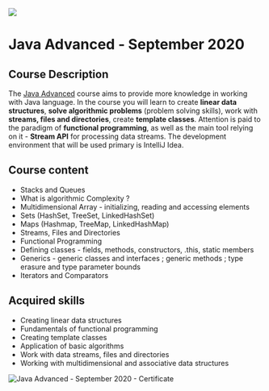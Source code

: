 ![](https://camo.githubusercontent.com/42a8354a436ef9f08168b5b971dbc7646ab3abfdf1056db81c3bdd5734b97e9f/68747470733a2f2f6e616b6f762e636f6d2f77702d636f6e74656e742f75706c6f6164732f323031342f30312f536f6674776172652d556e69766572736974792d4c6f676f2d626c75652d686f72697a6f6e74616c2e706e67)

# Java Advanced - September 2020

## Course Description

The [Java Advanced](https://softuni.bg/trainings/3009/java-advanced-september-2020) course aims to provide more knowledge in working with Java language. In the course you will learn to create **linear data structures**, **solve algorithmic problems** (problem solving skills), work with **streams, files and directories**, create **template classes**. Attention is paid to the paradigm of **functional programming**, as well as the main tool relying on it - **Stream API** for processing data streams. The development environment that will be used primary is IntelliJ Idea.

## Course content
- Stacks and Queues 
- What is algorithmic Complexity ?
- Multidimensional Array - initializing, reading and accessing elements
- Sets (HashSet, TreeSet, LinkedHashSet)
- Maps (Hashmap, TreeMap, LinkedHashMap)
- Streams, Files and Directories 
- Functional Programming 
- Defining classes - fields, methods, constructors, .this, static members
- Generics - generic classes and interfaces ; generic methods ; type erasure and type parameter bounds
- Iterators and Comparators 

## Acquired skills

- Creating linear data structures
- Fundamentals of functional programming
- Creating template classes
- Application of basic algorithms
- Work with data streams, files and directories
- Working with multidimensional and associative data structures

![Java Advanced - September 2020 - Certificate](https://user-images.githubusercontent.com/76119513/153706658-68bc7369-230d-424a-9e11-bda9de81453f.jpeg)




